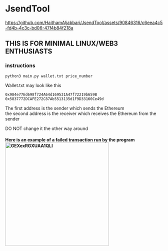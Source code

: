 # JsendTool

https://github.com/HaithamAljabbari/JsendTool/assets/90846316/c6eea4c5-fd4b-4c3c-bd06-47f4b84f218a


<h2>THIS IS FOR MINIMAL LINUX/WEB3 ENTHUSIASTS</h2>

<h3>instructions</h3>

``` 
python3 main.py wallet.txt price_number
```

Wallet.txt may look like this

```
0x984e77Ed698f724A64d169531A47f72219b659B
0x5837772DCAFE272C87Ab5513135d1F9D33160Ce49d
```

The first address is the sender which sends the Ethereum
<br>the second address is the receiver which receives the Ethereum from the sender

</h4>DO NOT change it the other way around<h4>

Here is an example of a failed transaction run by the program<br>
<img width="331" alt="GEXexRGXUAA1QLl" src="https://github.com/HaithamAljabbari/JsendTool/assets/90846316/b604c51c-da3e-4336-9b43-003e25f5d032">

